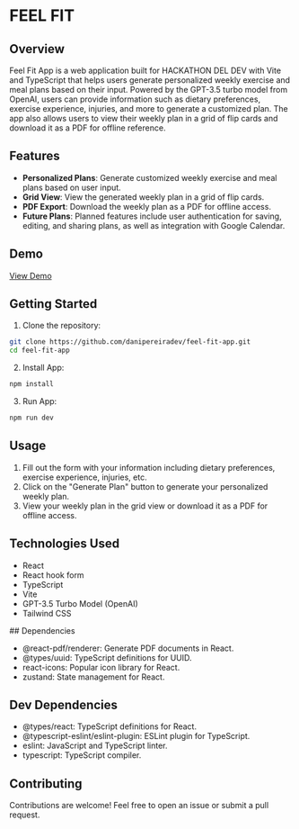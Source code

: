 

# FEEL FIT


## Overview

Feel Fit App is a web application built for HACKATHON DEL DEV with Vite and TypeScript that helps users generate personalized weekly exercise and meal plans based on their input. Powered by the GPT-3.5 turbo model from OpenAI, users can provide information such as dietary preferences, exercise experience, injuries, and more to generate a customized plan. The app also allows users to view their weekly plan in a grid of flip cards and download it as a PDF for offline reference.

## Features

- **Personalized Plans**: Generate customized weekly exercise and meal plans based on user input.
- **Grid View**: View the generated weekly plan in a grid of flip cards.
- **PDF Export**: Download the weekly plan as a PDF for offline access.
- **Future Plans**: Planned features include user authentication for saving, editing, and sharing plans, as well as integration with Google Calendar.

## Demo

[View Demo](https://feel-fit.netlify.app/)

## Getting Started

1. Clone the repository:

```bash
git clone https://github.com/danipereiradev/feel-fit-app.git
cd feel-fit-app
```

2. Install App:

```bash
npm install
```

3. Run App:

```bash
npm run dev
```

## Usage

1. Fill out the form with your information including dietary preferences, exercise experience, injuries, etc.
2. Click on the "Generate Plan" button to generate your personalized weekly plan.
3. View your weekly plan in the grid view or download it as a PDF for offline access.

## Technologies Used

- React
- React hook form
- TypeScript
- Vite
- GPT-3.5 Turbo Model (OpenAI)
- Tailwind CSS

## Dependencies

- @react-pdf/renderer: Generate PDF documents in React.
- @types/uuid: TypeScript definitions for UUID.
- react-icons: Popular icon library for React.
- zustand: State management for React.

## Dev Dependencies

- @types/react: TypeScript definitions for React.
- @typescript-eslint/eslint-plugin: ESLint plugin for TypeScript.
- eslint: JavaScript and TypeScript linter.
- typescript: TypeScript compiler.

## Contributing

Contributions are welcome! Feel free to open an issue or submit a pull request.
